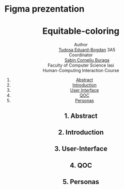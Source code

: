 # Figma prezentation
<!DOCTYPE html>
<html lang="en">
<head>
    <meta charset="UTF-8">
    <meta http-equiv="X-UA-Compatible" content="IE=edge">
    <meta name="viewport" content="width=device-width, initial-scale=1.0">
</head>
<body>
    <header>
        <h1>Equitable-coloring</h1>
        <dl>
            <dt>Author</dt>
            <dd><a href="https://github.com/TudosaEduard">Tudosa Eduard-Bogdan</a> 3A5 </dd>
            <dt>Coordinator</dt>
            <dd><a href="https://profs.info.uaic.ro/~busaco/teach">Sabin Corneliu Buraga</a></dd>
            <dt>Faculty of Computer Science Iasi</dt>
            <dt>Human-Computing Interaction Course</dt>
                </dl>
    <div role="contentinfo">
        <ol role="directory">
            <li><a href="#1-abstract">Abstract</a> </li>
            <li><a href="#2-introduction">Introduction</a> </li>
            <li><a href="#3-user-interface">User Interface</a>
            </li>
            <li><a href="#4-qoc">QOC</a>
            </li>
            <li><a href="#5-personas">Personas</a>
        </ol>
    </div>
    <section id="abstract" role="doc-abstract">
        <h2>1. Abstract</h2>
        <p></p>
    </section>
    <section id="introduction" role="doc-introduction">
        <h2>2. Introduction</h2>
        <p></p>
    </section>
    <section id="structure" role="doc-structure">
        <h2>3. User-Interface</h2>
        <p></p>
    </section>
    <section id="use-cases" role="doc-structure">
        <h2>4. QOC</h2>
        <p></p>
    </section>
        <h2>5. Personas</h2>
        <p></p>
    </section>
    </header>
</body>
</html>
